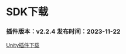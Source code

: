 # SDK下载

### 插件版本：v2.2.4 发布时间：2023-11-22

[Unity插件下载](https://gui.vigame.cn/UniWb/wb/Wb\_Mini/DN\_MINI\_PLUGIN\_UNITY\_2.2.4.unitypackage)

###
